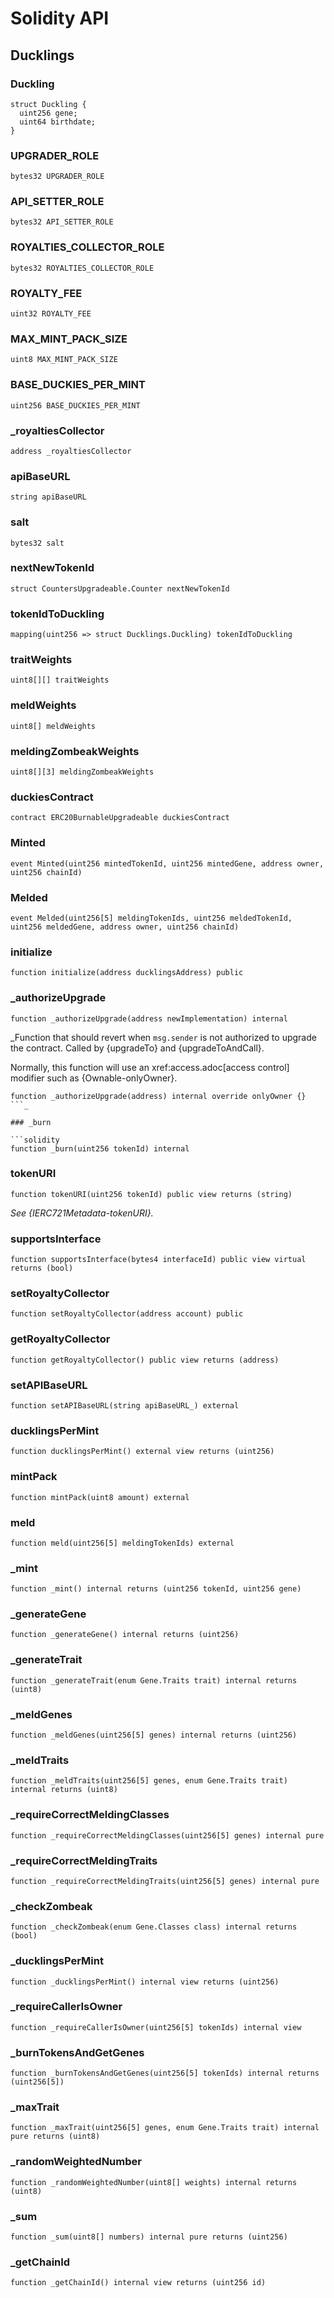 # Solidity API

## Ducklings

### Duckling

```solidity
struct Duckling {
  uint256 gene;
  uint64 birthdate;
}
```

### UPGRADER_ROLE

```solidity
bytes32 UPGRADER_ROLE
```

### API_SETTER_ROLE

```solidity
bytes32 API_SETTER_ROLE
```

### ROYALTIES_COLLECTOR_ROLE

```solidity
bytes32 ROYALTIES_COLLECTOR_ROLE
```

### ROYALTY_FEE

```solidity
uint32 ROYALTY_FEE
```

### MAX_MINT_PACK_SIZE

```solidity
uint8 MAX_MINT_PACK_SIZE
```

### BASE_DUCKIES_PER_MINT

```solidity
uint256 BASE_DUCKIES_PER_MINT
```

### _royaltiesCollector

```solidity
address _royaltiesCollector
```

### apiBaseURL

```solidity
string apiBaseURL
```

### salt

```solidity
bytes32 salt
```

### nextNewTokenId

```solidity
struct CountersUpgradeable.Counter nextNewTokenId
```

### tokenIdToDuckling

```solidity
mapping(uint256 => struct Ducklings.Duckling) tokenIdToDuckling
```

### traitWeights

```solidity
uint8[][] traitWeights
```

### meldWeights

```solidity
uint8[] meldWeights
```

### meldingZombeakWeights

```solidity
uint8[][3] meldingZombeakWeights
```

### duckiesContract

```solidity
contract ERC20BurnableUpgradeable duckiesContract
```

### Minted

```solidity
event Minted(uint256 mintedTokenId, uint256 mintedGene, address owner, uint256 chainId)
```

### Melded

```solidity
event Melded(uint256[5] meldingTokenIds, uint256 meldedTokenId, uint256 meldedGene, address owner, uint256 chainId)
```

### initialize

```solidity
function initialize(address ducklingsAddress) public
```

### _authorizeUpgrade

```solidity
function _authorizeUpgrade(address newImplementation) internal
```

_Function that should revert when `msg.sender` is not authorized to upgrade the contract. Called by
{upgradeTo} and {upgradeToAndCall}.

Normally, this function will use an xref:access.adoc[access control] modifier such as {Ownable-onlyOwner}.

```solidity
function _authorizeUpgrade(address) internal override onlyOwner {}
```_

### _burn

```solidity
function _burn(uint256 tokenId) internal
```

### tokenURI

```solidity
function tokenURI(uint256 tokenId) public view returns (string)
```

_See {IERC721Metadata-tokenURI}._

### supportsInterface

```solidity
function supportsInterface(bytes4 interfaceId) public view virtual returns (bool)
```

### setRoyaltyCollector

```solidity
function setRoyaltyCollector(address account) public
```

### getRoyaltyCollector

```solidity
function getRoyaltyCollector() public view returns (address)
```

### setAPIBaseURL

```solidity
function setAPIBaseURL(string apiBaseURL_) external
```

### ducklingsPerMint

```solidity
function ducklingsPerMint() external view returns (uint256)
```

### mintPack

```solidity
function mintPack(uint8 amount) external
```

### meld

```solidity
function meld(uint256[5] meldingTokenIds) external
```

### _mint

```solidity
function _mint() internal returns (uint256 tokenId, uint256 gene)
```

### _generateGene

```solidity
function _generateGene() internal returns (uint256)
```

### _generateTrait

```solidity
function _generateTrait(enum Gene.Traits trait) internal returns (uint8)
```

### _meldGenes

```solidity
function _meldGenes(uint256[5] genes) internal returns (uint256)
```

### _meldTraits

```solidity
function _meldTraits(uint256[5] genes, enum Gene.Traits trait) internal returns (uint8)
```

### _requireCorrectMeldingClasses

```solidity
function _requireCorrectMeldingClasses(uint256[5] genes) internal pure
```

### _requireCorrectMeldingTraits

```solidity
function _requireCorrectMeldingTraits(uint256[5] genes) internal pure
```

### _checkZombeak

```solidity
function _checkZombeak(enum Gene.Classes class) internal returns (bool)
```

### _ducklingsPerMint

```solidity
function _ducklingsPerMint() internal view returns (uint256)
```

### _requireCallerIsOwner

```solidity
function _requireCallerIsOwner(uint256[5] tokenIds) internal view
```

### _burnTokensAndGetGenes

```solidity
function _burnTokensAndGetGenes(uint256[5] tokenIds) internal returns (uint256[5])
```

### _maxTrait

```solidity
function _maxTrait(uint256[5] genes, enum Gene.Traits trait) internal pure returns (uint8)
```

### _randomWeightedNumber

```solidity
function _randomWeightedNumber(uint8[] weights) internal returns (uint8)
```

### _sum

```solidity
function _sum(uint8[] numbers) internal pure returns (uint256)
```

### _getChainId

```solidity
function _getChainId() internal view returns (uint256 id)
```

